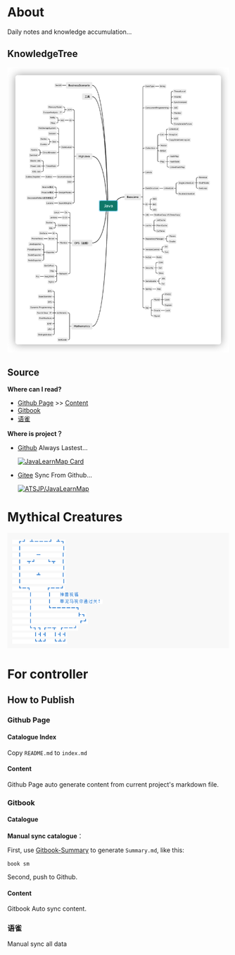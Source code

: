 # About

Daily notes and knowledge accumulation...

## KnowledgeTree

![KnowledgeTree](README.assets/knowledgeTree.png)

## Source
**Where can I  read?**

- [Github Page](https://atsjp.github.io/JavaLearnMap/) >> [Content ](https://atsjp.github.io/JavaLearnMap/SUMMARY.html)
- [Gitbook](https://atsjp.gitbook.io/)
- [语雀](https://www.yuque.com/atsjp/note)



**Where is project？**

- [Github](https://github.com/atsjp/JavaLearnMap)
  Always Lastest...

  [![JavaLearnMap Card](https://github-readme-stats.vercel.app/api/pin/?username=atsjp&repo=JavaLearnMap&show_owner=true&bg_color=30,e96443,904e95&title_color=fff&text_color=fff)](https://github.com/atsjp/JavaLearnMap)

- [Gitee](https://gitee.com/atsjp/JavaLearnMap)
  Sync From Github...

  [![ATSJP/JavaLearnMap](https://gitee.com/atsjp/JavaLearnMap/widgets/widget_card.svg?colors=ffffff,1e252b,323d47,455059,d7deea,99a0ae)](https://gitee.com/atsjp/JavaLearnMap)

# Mythical Creatures

![Mythical Creatures](README.assets/image-20211222164001763.png)

# For controller

## How to Publish

### Github Page

#### Catalogue Index

Copy `README.md` to `index.md`

#### Content

Github Page auto generate content from current project's markdown file.

### Gitbook

#### Catalogue

**Manual sync catalogue**：

First, use [Gitbook-Summary](https://github.com/imfly/gitbook-summary) to generate `Summary.md`, like this:

```shell
book sm
```
Second, push to Github.

#### Content

Gitbook Auto sync content.

### 语雀

Manual sync all data
